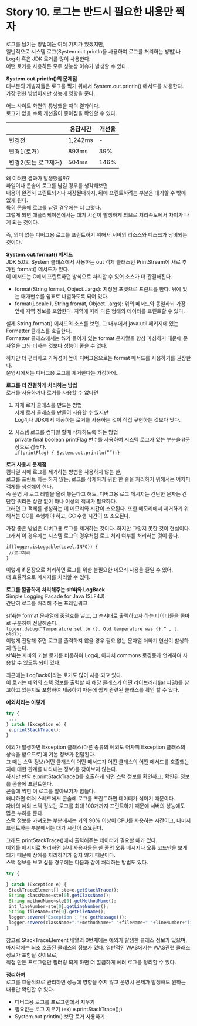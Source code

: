 # Story 10. 로그는 반드시 필요한 내용만 찍자

로그를 남기는 방법에는 여러 가지가 있겠지만,  
일반적으로 시스템 로그(System.out.println을 사용하여 로그를 처리하는 방법)나 Log4j 혹은 JDK 로거를 많이 사용한다.  
어떤 로거를 사용하든 모두 성능상 이슈가 발생할 수 있다.

**System.out.println()의 문제점**  
대부분의 개발자들은 로그를 찍기 위해서 System.out.println() 메서드를 사용한다.   
가장 편한 방법이지만 성능에 영향을 준다.

어느 사이트 화면의 튜닝했을 때의 결과이다.  
로그가 없을 수록 개선율이 좋아짐을 확인할 수 있다.

|  | 응답시간 | 개선율 |
| --- | --- | --- |
| 변경전 | 1,242ms | - |
| 변경1(로거) | 893ms | 39% |
| 변경2(모든 로그제거) | 504ms | 146% |

왜 이러한 결과가 발생했을까?  
파일이나 콘솔에 로그를 남길 경우를 생각해보면  
내용이 완전히 프린트되거나 저장될때까지, 뒤에 프린트하려는 부분은 대기할 수 밖에 없게 된다.   
특히 콘솔에 로그를 남길 경우에는 더 그렇다.   
그렇게 되면 애플리케이션에서는 대기 시간이 발생하게 되므로 처리속도에서 차이가 나게 되는 것이다.

즉, 의미 없는 디버그용 로그를 프린트하기 위해서 서버의 리소스와 디스크가 낭비되는 것이다.  

**System.out.format() 메서드**  
JDK 5.0의 System 클래스에서 사용하는 out 객체 클래스인 PrintStream에 새로 추가된 format() 메서드가 있다.   
이 메서드는 C에서 프린트하던 방식으로 처리할 수 있어 소스가 더 간결해진다.  

- format(String format, Object...args): 지정된 포맷으로 프린트를 한다. 뒤에 있는 매개변수를 쉼표로 나열하도록 되어 있다.
- format(Locale l, String fromat, Object...args): 위의 메서드와 동일하되 가장 앞에 지역 정보를 포함한다. 지역에 따라 다른 형태의 데이터를 프린트할 수 있다.

실제 String.format() 메서드의 소스를 보면, 그 내부에서 java.util 패키지에 있는 Formatter 클래스를 호출한다.  
Formatter 클래스에서는 %가 들어가 있는 format 문자열을 항상 파싱하기 때문에 문자열을 그냥 더하는 것보다 성능이 좋을 수 없다.

하지만 더 편리하고 가독성이 높아 디버그용으로는 format 메서드를 사용하기를 권장한다.  
운영시에서는 디버그용 로그를 제거한다는 가정하에..


**로그를 더 간결하게 처리하는 방법**  
로거를 사용하거나 로거를 사용할 수 없다면  
1. 자체 로거 클래스를 만드는 방법  
자체 로거 클래스를 만들어 사용할 수 있지만   
Log4j나 JDK에서 제공하는 로거를 사용하는 것이 직접 구현하는 것보다 낫다.

1. 시스템 로그를 컴파일 할때 삭제하도록 하는 방법  
private final boolean printFlag 변수를 사용하여 시스템 로그가 있는 부분을 if문장으로 감쌋다.  
`if(printFlag) { System.out.println(””);}`

**로거 사용시 문제점**  
컴파일 시에 로그를 제거하는 방법을 사용하지 않는 한,     
로그를 프린트 하든 하지 않든, 로그를 삭제하기 위한 한 줄을 처리하기 위해서는 어차피 객체를 생성해야 한다.  
즉 운영 시 로그 레벨을 올려 놓는다고 해도, 디버그용 로그 메시지는 간단한 문자든 간단한 쿼리든 상관 없이 하나 이상의 객체가 필요하다.    
그러면 그 객체를 생성하는 데 메모리와 시간이 소요된다. 또한 메모리에서 제거하기 위해서는 GC를 수행해야 하고, GC 수행 시간이 또 소요된다.

가장 좋은 방법은 디버그용 로그를 제거하는 것이다. 하지만 그렇지 못한 것이 현실이다.  
그래서 이 경우에는 시스템 로그의 경우처럼 로그 처리 여부를 처리하는 것이 좋다.
```
if(logger.isLoggable(Level.INFO)) {
 //로그처리
}
```
이렇게 if 문장으로 처리하면 로그를 위한 불필요한 메모리 사용을 줄일 수 있어,   
더 효율적으로 메시지를 처리할 수 있다. 

**로그를 깔끔하게 처리해주는 slf4j와 LogBack**  
Simple Logging Facade for Java (SLF4J)  
간단히 로그를 처리해 주는 프레임워크  

slf4j는 format 문자열에 중괄호를 넣고, 그 순서대로 출력하고자 하는 데이터들을 콤마로 구분하여 전달해준다.   
`logger.debug(”Temperature set to {}. Old temperature was {}.” , t, oldT);`  
이렇게 전달해 주면 로그를 출력하지 않을 경우 필요 없는 문자열 더하기 연산이 발생하지 않는다.  
slf4j는 자바의 기본 로거를 비롯하여 Log4j, 아파치 commons 로깅등과 연계하여 사용할 수 있도록 되어 있다.  

최근에는 LogBack이라는 로거도 많이 사용 되고 있다.  
이 로거는 예외의 스택 정보를 출력할 때 해당 클래스가 어떤 라이브러리(jar 파일)를 참고하고 있는지도 포함하여 제공하기 때문에 쉽게 관련된 클래스를 확인 할 수 있다.

**예외처리는 이렇게**  
```jsx
try {
 ...
} catch (Exception e) {
 e.printStackTrace();
}
```
예외가 발생하면 Exception 클래스(다른 종류의 예외도 어차피 Exception 클래스의 상속을 받으므로)에 기본 정보가 전달된다.  
그 때는 스택 정보(어떤 클래스의 어떤 메서드가 어떤 클래스의 어떤 메서드를 호출했는지에 대한 관계를 나타내는 정보)를 찾아보지 않는다.  
하지만 만약 e.printStackTrace()를 호출하게 되면 스택 정보를 확인하고, 확인된 정보를 콘솔에 프린트한다.  
콘솔에 찍힌 이 로그를 알아보기가 힘들다.    
왜냐하면 여러 스레드에서 콘솔에 로그를 프린트하면 데이터가 섞이기 때문이다.  
자바의 예외 스택 정보는 로그를 최대 100개까지 프린트하기 때문에 서버의 성능에도 많은 부하를 준다.  
스택 정보를 가져오는 부분에서는 거의 90% 이상이 CPU를 사용하는 시간이고, 나머지 프린트하는 부분에서는 대기 시간이 소요된다.

그래도 printStackTrace()에서 출력해주는 데이터가 필요할 때가 있다.  
예외를 메시지로 처리하면 실제 사용자들은 한 줄의 오류 메시지나 오류 코드만을 보게 되기 때문에 장애를 처리하기가 쉽지 않기 때문이다.  
스택 정보를 보고 싶을 경우에는 다음과 같이 처리하는 방법도 있다.

```jsx
try {
 ...
} catch (Exception e) {
 StackTraceElement[] ste=e.getStackTrace();
 String className=ste[0].getClassName();
 String methodName=ste[0].getMethodName();
 int lineNumber=ste[0].getLineNumber();
 String fileName=ste[0].getFileName();
 logger.severe("Exception : "+e.getMessage());
 logger.severe(className+"."+methodName+" "+fileName+" "+lineNumber+"line");
}
```

참고로 StackTraceElement 배열의 0번째에는 예외가 발생한 클래스 정보가 있으며,  
마지막에는 최초 호출된 클래스의 정보가 있다. 일반적인 WAS에서는 WAS관련 클래스 정보가 포함될 것이므로,  
직접 만든 프로그램만 필터링 되게 하면 더 깔끔하게 에러 로그를 정리할 수 있다.

**정리하며**  
로그를 효울적으로 관리하면 성능에 영향을 주지 않고 운영시 문제가 발생해도 원하는 내용만 확인할 수 있다.

- 디버그용 로그를 프로그램에서 지우기
- 필요없는 로그 지우기 (ex) e.printStackTrace();)
- System.out.println() 보단 로거 사용하기